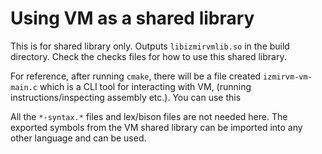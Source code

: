 # Using VM as a shared library

This is for shared library only. Outputs `libizmirvmlib.so` in the build directory.
Check the checks files for how to use this shared library.

For reference, after running `cmake`, there will be a file created `izmirvm-vm-main.c` which is a CLI tool for interacting with VM, (running instructions/inspecting assembly etc.). You can use this

All the `*-syntax.*` files and lex/bison files are not needed here.
The exported symbols from the VM shared library can be imported into any other language and can be used.
